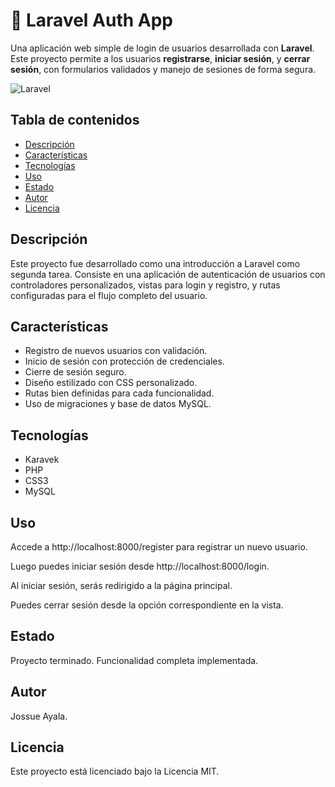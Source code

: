 # 🧾 Laravel Auth App

Una aplicación web simple de login de usuarios desarrollada con **Laravel**. Este proyecto permite a los usuarios **registrarse**, **iniciar sesión**, y **cerrar sesión**, con formularios validados y manejo de sesiones de forma segura.

![Laravel](https://laravel.com/img/logomark.min.svg)

## Tabla de contenidos

- [Descripción](#descripción)
- [Características](#características)
- [Tecnologías](#tecnologías)
- [Uso](#uso)
- [Estado](#estado)
- [Autor](#autor)
- [Licencia](#licencia)

## Descripción

Este proyecto fue desarrollado como una introducción a Laravel como segunda tarea. Consiste en una aplicación de autenticación de usuarios con controladores personalizados, vistas para login y registro, y rutas configuradas para el flujo completo del usuario.

## Características

- Registro de nuevos usuarios con validación.
- Inicio de sesión con protección de credenciales.
- Cierre de sesión seguro.
- Diseño estilizado con CSS personalizado.
- Rutas bien definidas para cada funcionalidad.
- Uso de migraciones y base de datos MySQL.

## Tecnologías

- Karavek
- PHP 
- CSS3
- MySQL

## Uso
Accede a http://localhost:8000/register para registrar un nuevo usuario.

Luego puedes iniciar sesión desde http://localhost:8000/login.

Al iniciar sesión, serás redirigido a la página principal.

Puedes cerrar sesión desde la opción correspondiente en la vista.


## Estado

 Proyecto terminado. Funcionalidad completa implementada.

 ## Autor

 Jossue Ayala.

 ## Licencia

Este proyecto está licenciado bajo la Licencia MIT.
 
 
